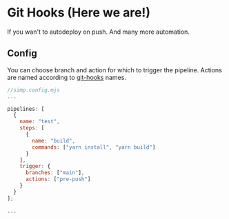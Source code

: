 # Git Hooks (Here we are!)

If you wan't to autodeploy on push.
And many more automation.

## Config

You can choose branch and action for which to trigger the pipeline.
Actions are named according to [git-hooks](https://githooks.com/) names.

```js
//simp.config.mjs
...

pipelines: [
  {
    name: "test",
    steps: [
      {
        name: "build",
        commands: ["yarn install", "yarn build"]
      }
    ],
    trigger: {
      branches: ["main"],
      actions: ["pre-push"]
    }
  }
];

...
```
